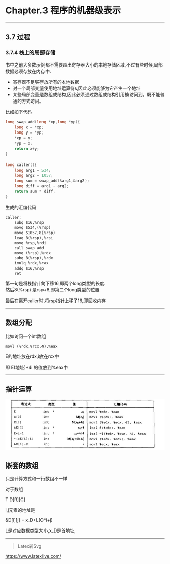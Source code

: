 # Chapter.3 程序的机器级表示

--------------

## 3.7 过程

### 3.7.4 栈上的局部存储

书中之前大多数示例都不需要超出寄存器大小的本地存储区域,不过有些时候,局部数据必须存放在内存中.

- 寄存器不足够存放所有的本地数据
- 对一个局部变量使用地址运算符`&`,因此必须能够为它产生一个地址
- 某些局部变量是数组或结构,因此必须通过数组或结构引用被访问到。既不能普通的方式访问。

比如如下代码

```cpp
long swap_add(long *xp,long *yp){
    long x = *xp;
    long y = *yp;
    *xp = y;
    *yp = x;
    return x+y;
}

long caller(){
    long arg1 = 534;
    long arg2 = 1057;
    long sum = swap_add(&arg1,&arg2);
    long diff = arg1 - arg2;
    return sum * diff;
}
```

生成的汇编代码

```
caller:
    subq $16,%rsp
    movq $534,(%rsp)
    movq $1057,8(%rsp)
    leaq 8(%rsp),%rsi
    movq %rsp,%rdi
    call swap_add
    movq (%rsp),%rdx
    subq 8(%rsp),%rdx
    imulq %rdx,%rax
    addq $16,%rsp
    ret
```

第一句是将栈指针向下移16,即两个long类型的长度.  
然后8(%rsp) 是rsp+8,即第二个long类型的位置  

最后在离开caller时,将rsp指针上移了16,即回收内存

--------------

## 数组分配

比如访问一个int数组

```
movl (%rdx,%rcx,4),%eax
```

E的地址放在rdx,i放在rcx中

即 E(地址)+4i 的值放到%eax中


--------------

## 指针运算

![](s1.jpg)

## 嵌套的数组

只是计算方式和一行数组不一样

对于数组

T D[R][C]

i,j元素的地址是

&D[i][j] = x_D+L(C*i+j)

L是对应数据类型大小,x_D是首地址,



--------------


> Latex转Svg

https://www.latexlive.com/